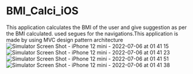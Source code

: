 # BMI_Calci_iOS
This application calculates the BMI of the user and give suggestion as per the BMI calculated. used segues for the navigations.This application is made by using MVC design pattern architecture
![Simulator Screen Shot - iPhone 12 mini - 2022-07-06 at 01 41 15](https://user-images.githubusercontent.com/81093987/177408600-dc8a7ec4-99e6-42ec-9ebd-4285d6391537.png)
![Simulator Screen Shot - iPhone 12 mini - 2022-07-06 at 01 41 23](https://user-images.githubusercontent.com/81093987/177408503-64c23178-8846-44c3-85a9-52e6668ff941.png)
![Simulator Screen Shot - iPhone 12 mini - 2022-07-06 at 01 41 51](https://user-images.githubusercontent.com/81093987/177408519-8ef85f5f-cc04-4f79-92ae-0dea3836cdde.png)
![Simulator Screen Shot - iPhone 12 mini - 2022-07-06 at 01 41 38](https://user-images.githubusercontent.com/81093987/177408549-cad21708-6b5a-41ce-b509-297bb4386874.png)

